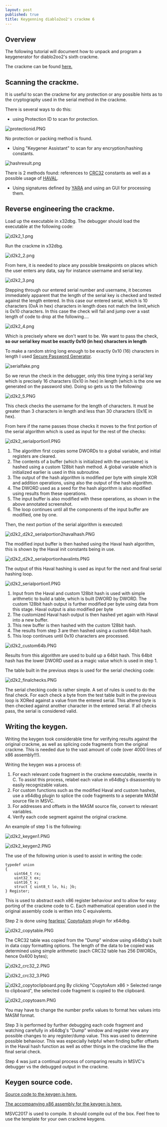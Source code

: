 ```yaml
---
layout: post
published: true
title: Keygenning diablo2oo2's crackme 6
---
```

## Overview

The following tutorial will document how to unpack and program a keygenerator for diablo2oo2's
sixth crackme.

The crackme can be found [here.](https://github.com/mountnside/crackme_solutions/blob/master/crackmes/d2k2_crackme6.zip)

## Scanning the crackme.

It is useful to scan the crackme for any protection or any possible hints as to the cryptography
used in the serial method in the crackme. 

There is several ways to do this:

- using Protection ID to scan for protection.

![protectionid.PNG]({{site.baseurl}}/images/crackme6/protectionid.PNG)

No protection or packing method is found.

- Using "Keygener Assistant" to scan for any encryption/hashing constants.

![hashresult.png]({{site.baseurl}}/images/crackme6/hashresult.png)

There is 2 methods found: references to [CRC32](https://en.wikipedia.org/wiki/Cyclic_redundancy_check) constants as well as a possible usage of [HAVAL](https://en.wikipedia.org/wiki/HAVAL).

- Using signatures defined by [YARA](http://virustotal.github.io/yara/) and using an GUI for processing them.


## Reverse engineering the crackme.

Load up the executable in x32dbg. 
The debugger should load the executable at the following code:

![d2k2_1.png]({{site.baseurl}}/images/crackme6/d2k2_1.PNG)

Run the crackme in x32dbg.

![d2k2_2.png]({{site.baseurl}}/images/crackme6/d2k2_2.PNG)

From here, it is needed to place any possible breakpoints on places which the user enters any
data, say for instance username and serial key. 

![d2k2_3.png]({{site.baseurl}}/images/crackme6/d2k2_3.PNG)


Stepping through our entered serial number and username, it becomes immediately apparent that the length of the serial key is checked and tested against the length entered. In this case our entered serial, which is 10 characters (0xA in hex) characters in length does not match the limit,which is 0x10 characters.
In this case the check will fail and jump over a vast length of code to drop at the following....

![d2k2_4.png]({{site.baseurl}}/images/crackme6/d2k2_4.PNG)

Which is precisely where we don't want to be. We want to pass the check, **so our serial key must be exactly 0x10 (in hex) characters in length**

To make a random string long enough to be exactly 0x10 (16) characters in length I used
[Secure Password Generator](https://passwordsgenerator.net/).

![serialfake.png]({{site.baseurl}}/images/crackme6/serialfake.png)

So we rerun the check in the debugger, only this time trying a serial key which is precisely 16 characters (0x10 in hex) in length (which is the one we generated on the password site). Doing so gets us to the following:

![d2k2_5.PNG]({{site.baseurl}}/images/crackme6/d2k2_5.PNG)

This check checks the username for the length of characters. It must be greater than 3 characters in length and less than 30 characters (0x1E in hex).

From here if the name passes those checks it moves to the first portion of the serial algorithm which is used as input for the rest of the checks:

![d2k2_serialportion1.PNG]({{site.baseurl}}/images/crackme6/d2k2_serialportion1.PNG)

1. The algorithm first copies some DWORDs to a global variable, and initial registers are cleared.
2. The contents of a buffer (which is initialized with the username) is hashed using a custom 128bit hash method. A global variable which is initialized earlier is used in this subroutine.
3. The output of the hash algorithm is modified per byte with simple XOR and addition operations, using also the output of the hash algorithm.
4. The DWORD used as a seed for the hash algorithm is also modified using results from these operations.
5. The input buffer is also modified with these operations, as shown in the above annotated screenshot.
6. The loop continues until all the components of the input buffer are modified, one by one.

Then, the next portion of the serial algorithm is executed:

![d2k2_d2k2_serialportion2havalhash.PNG]({{site.baseurl}}/images/crackme6/d2k2_serialportion2havalhash.PNG)

The modified input buffer is then hashed using the Haval hash algorithm, this is shown by the Haval init constants being in use.

![d2k2_d2k2_serialportionhavalints.PNG]({{site.baseurl}}/images/crackme6/d2k2_serialportionhavalints.PNG)

The output of this Haval hashing is used as input for the next and final serial hashing loop.

![d2k2_serialportion1.PNG]({{site.baseurl}}/images/crackme6/d2k2_serialportion2.PNG)

1. Input from the Haval and custom 128bit hash is used with simple arithmetic to build a table, 
which is built DWORD by DWORD. The custom 128bit hash output is further modified per byte using 
data from this stage. Haval output is also modified per byte
2. The customized Haval hash output is then hashed yet again with Haval into a new buffer.
3. This new buffer is then hashed with the custom 128bit hash.
4. The results from step 3 are then hashed using a custom 64bit hash.
5. This loop continues until 0x10 characters are processed.

![d2k2_custom64b.PNG]({{site.baseurl}}/images/crackme6/d2k2_custom64b.PNG)

Results from this algorithm are used to build up a 64bit hash. This 64bit hash has the lower DWORD used as a magic value which is used in step 1.



The table built in the previous steps is used for the serial checking code:

![d2k2_finalchecks.PNG]({{site.baseurl}}/images/crackme6/d2k2_finalchecks.PNG)

The serial checking code is rather simple. A set of rules is used to do the final check.
For each check a byte from the test table built in the previous loop is XORed against a value from the entered serial. This altered byte is then checked against another character in the entered serial. If all checks pass, the serial is considered valid.


## Writing the keygen.

Writing the keygen took considerable time for verifying results against the original crackme, as well as splicing code fragments from the original crackme. This is needed due to the vast amount of code (over 4000 lines of x86 assembly!!!).

Writing the keygen was a process of:
1. For each relevant code fragment in the crackme executable, rewrite in C. To assist this process, relabel each value in x64dbg's disassembly to easily recognizable values.
2. For custom functions such as the modified Haval and custom hashes, use a x64dbg plugin to splice the code fragments to a seperate MASM source file in MSVC.
3. For addresses and offsets in the MASM source file, convert to relevant variables.
4. Verify each code segment against the original crackme.

An example of step 1 is the following:

![d2k2_keygen1.PNG]({{site.baseurl}}/images/crackme6/d2k2_keygen1.PNG)

![d2k2_keygen2.PNG]({{site.baseurl}}/images/crackme6/d2k2_keygen2.PNG)

The use of the following union is used to assist in writing the code:

```
typedef union
{
	uint64_t rx;
	uint32_t ex;
	uint16_t x;
	struct { uint8_t lo, hi; }b;
} Register;
```

This is used to abstract each x86 register behaviour and to allow for easy porting of the crackme code to C. Each mathematical operation used in the original assembly code is written into C equivalents.

Step 2 is done using [fearless'](https://twitter.com/fearless0) [CopytoAsm](https://github.com/mrfearless/CopyToAsm-Plugin-x86) plugin for x64dbg. 

![d2k2_copytable.PNG]({{site.baseurl}}/images/crackme6/d2k2_copytable.PNG)

The CRC32 table was copied from the "Dump" window using x64dbg's built in data copy formatting options. The length of the data to be copied was determined using simple arithmetic (each CRC32 table has 256 DWORDs, hence 0x400 bytes);

![d2k2_crc32_2.PNG]({{site.baseurl}}/images/crackme6/d2k2_crc32_2.PNG)

![d2k2_crc32_3.PNG]({{site.baseurl}}/images/crackme6/d2k2_crc32_3.PNG)

![d2k2_copytoclipboard.png]({{site.baseurl}}/images/crackme6/d2k2_copytoclipboard.png)
By clicking "CopytoAsm x86 > Selected range to clipboard", the selected code fragment is copied to the clipboard. 

![d2k2_copytoasm.PNG]({{site.baseurl}}/images/crackme6/d2k2_copytoasm.PNG)

You may have to change the number prefix values to format hex values into MASM format.

Step 3 is performed by further debugging each code fragment and watching carefully in x64dbg's "Dump" window and register view any possible changes to any register/dump value. This was used to determine possible behaviour. This was especially helpful when finding buffer offsets in the Haval hash function as well as other things in the crackme like the final serial check.

Step 4 was just a continual process of comparing results in MSVC's debugger vs the debugged output in the crackme.


## Keygen source code.

[Source code to the keygen is here.](https://github.com/mountnside/crackme_solutions/blob/master/algo/d2k2_crackme06.c)

[The accompanying x86 assembly for the keygen is here.](https://github.com/mountnside/crackme_solutions/blob/master/keygenned/algo/d2k2_crackme06_hash.asm)

MSVC2017 is used to compile. It should compile out of the box. Feel free to use the template for your own crackme keygens.




